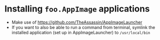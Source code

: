 # Installing `foo.AppImage` applications
* Make use of https://github.com/TheAssassin/AppImageLauncher
* If you want to also be able to run a command from terminal, symlink the installed application (set up in AppImageLauncher) to `/usr/local/bin`

